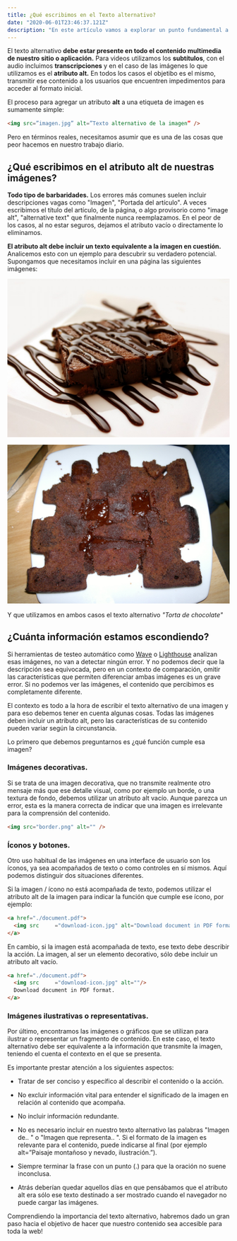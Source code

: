 ```yaml
---
title: ¿Qué escribimos en el Texto alternativo?
date: "2020-06-01T23:46:37.121Z"
description: "En este artículo vamos a explorar un punto fundamental a la hora de garantizar que el contenido de nuestro sitio web o aplicación sea accesible: el texto alternativo."
---
```


El texto alternativo **debe estar presente en todo el contenido multimedia de nuestro sitio o aplicación.** Para videos utilizamos los **subtítulos**, con el audio incluimos **transcripciones** y en el caso de las imágenes lo que utilizamos es el **atributo alt.** En todos los casos el objetibo es el mismo, transmitir ese contenido a los usuarios que encuentren impedimentos para acceder al formato inicial.

El proceso para agregar un atributo **alt** a una etiqueta de imagen es sumamente simple:

```html
<img src=”imagen.jpg” alt=”Texto alternativo de la imagen” />
```

Pero en términos reales, necesitamos asumir que es una de las cosas que peor hacemos en nuestro trabajo diario.

## ¿Qué escribimos en el atributo alt de nuestras imágenes?

**Todo tipo de barbaridades.** Los errores más comunes suelen incluir descripciones vagas como "Imagen", "Portada del artículo". A veces escribimos el título del artículo, de la página, o algo provisorio como "image alt", "alternative text" que finalmente nunca reemplazamos. En el peor de los casos, al no estar seguros, dejamos el atributo vacío o directamente lo eliminamos.

**El atributo alt debe incluir un texto equivalente a la imagen en cuestión.** Analicemos esto con un ejemplo para descubrir su verdadero potencial. Supongamos que necesitamos incluir en una página las siguientes imágenes:

![Porción de torta de chocolate, prolijamente presentada y decorada con salsa al estilo gourmet.](./cake1.jpg)

![Torta de chocolate que salió mal, rota y quemada. La decoración simula la cara de un personaje que por las condiciones parece de terror.](./cake2.jpg)

Y que utilizamos en ambos casos el texto alternativo *"Torta de chocolate"*

## ¿Cuánta información estamos escondiendo?

Si herramientas de testeo automático como [Wave](https://wave.webaim.org/) o [Lighthouse](https://developers.google.com/web/tools/lighthouse) analizan esas imágenes, no van a detectar ningún error.  Y no podemos decir que la descripción sea equivocada, pero en un contexto de comparación, omitir las características que permiten diferenciar ambas imágenes es un grave error. Si no podemos ver las imágenes, el contenido que percibimos es completamente diferente.

El contexto es todo a la hora de escribir el texto alternativo de una imagen y para eso debemos tener en cuenta algunas cosas. Todas las imágenes deben incluir un atributo alt, pero las características de su contenido pueden variar según la circunstancia.

Lo primero que debemos preguntarnos es ¿qué función cumple esa imagen?

### Imágenes decorativas.

Si se trata de una imagen decorativa, que no transmite realmente otro mensaje más que ese detalle visual, como por ejemplo un borde, o una textura de fondo, debemos utilizar un atributo alt vacío. Aunque parezca un error, esta es la manera correcta de indicar que una imagen es irrelevante para la comprensión del contenido.

```html
<img src="border.png" alt="" />
```

### Íconos y botones.
Otro uso habitual de las imágenes en una interface de usuario son los íconos, ya sea acompañados de texto o como controles en sí mismos. Aquí podemos distinguir dos situaciones diferentes.

Si la imagen / ícono no está acompañada de texto, podemos utilizar el atributo alt de la imagen para indicar la función que cumple ese ícono, por ejemplo:

```html
<a href="./document.pdf">
  <img src     ​="download-icon.jpg" alt="Download document in PDF format." />
</a>
```

En cambio, si la imagen está acompañada de texto, ese texto debe describir la acción. La imagen, al ser un elemento decorativo, sólo debe incluir un atributo alt vacío.

```html
<a href="./document.pdf">
  <img src     ​="download-icon.jpg" alt=""/> 
  Download document in PDF format.
</a>
```

### Imágenes ilustrativas o representativas.

Por último, encontramos las imágenes o gráficos que se utilizan para ilustrar o representar un fragmento de contenido. En este caso, el texto alternativo debe ser equivalente a la información que transmite la imagen, teniendo el cuenta el contexto en el que se presenta. 

Es importante prestar atención a los siguientes aspectos:

* Tratar de ser conciso y específico al describir el contenido o la acción.

* No excluir información vital para entender el significado de la imagen en relación al contenido que acompaña.

* No incluir información redundante.

* No es necesario incluir en nuestro texto alternativo las palabras "Imagen de.. " o "Imagen que representa.. ". Si el formato de la imagen es relevante para el contenido, puede indicarse al final (por ejemplo alt=”Paisaje montañoso y nevado, ilustración.”).

* Siempre terminar la frase con un punto (.) para que la oración no suene inconclusa.

* Atrás deberían quedar aquellos días en que pensábamos que el atributo alt era sólo ese texto destinado a ser mostrado cuando el navegador no puede cargar las imágenes.

Comprendiendo la importancia del texto alternativo, habremos dado un gran paso hacia el objetivo de hacer que nuestro contenido sea accesible para toda la web!

